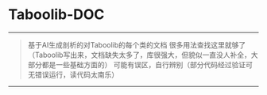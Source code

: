 # Taboolib-DOC
---
> 基于AI生成剖析的对Taboolib的每个类的文档
> 很多用法查找这里就够了
> （Taboolib写出来，文档缺失太多了，库很强大，但貌似一直没人补全，大部分都是一些基础方面的）
> 可能有误区，自行辨别（部分代码经过验证可无错误运行，读代码太南乐）
---

